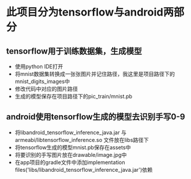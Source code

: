 # 此项目分为tensorflow与android两部分

## tensorflow用于训练数据集，生成模型

* 使用python IDE打开
* 将mnist数据集转换成一张张图片并记住路径，我这里是项目路径下的mnist_digits_images中
* 修改代码中对应的图片路径
* 生成的模型保存在项目路径下的pic_train/mnist.pb

## android使用tensorflow生成的模型去识别手写0-9

* 将libandroid_tensorflow_inference_java.jar 与 armeabi/libtensorflow_inference.so 文件放在libs路径下
* 将tensorflow生成的模型mnist.pb保存在assets中
* 将要识别的手写图片放在drawable/image.jpg中
* 在app项目的gradle文件中添加implementation files('libs/libandroid_tensorflow_inference_java.jar')依赖